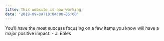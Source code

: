```yaml
---
title: This website is now working
date: '2019-09-09T10:04:00-05:00'
---
```

You’ll have the most success focusing on a few items you know will have a major positive impact. - J. Bales
